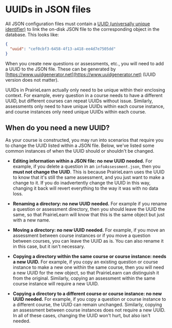 # UUIDs in JSON files

All JSON configuration files must contain a [UUID (universally unique identifier)](https://en.wikipedia.org/wiki/Universally_unique_identifier) to link the on-disk JSON file to the corresponding object in the database. This looks like:

```json
{
  "uuid": "cef0cbf3-6458-4f13-a418-ee4d7e7505dd"
}
```

When you create new questions or assessments, etc., you will need to add a UUID to the JSON file. These can be generated by [https://www.uuidgenerator.net](https://www.uuidgenerator.net) (UUID version does not matter).

UUIDs in PrairieLearn actually only need to be unique within their enclosing context. For example, every question in a course needs to have a different UUID, but different courses can repeat UUIDs without issue. Similarly, assessments only need to have unique UUIDs within each course instance, and course instances only need unique UUIDs within each course.

## When do you need a new UUID?

As your course is constructed, you may run into scenarios that require you to change the UUID listed within a JSON file. Below, we've listed some common instances of when the UUID should or shouldn't be changed.

- **Editing information within a JSON file: no new UUID needed.** For example, if you delete a question in an `infoAssessment.json`, then you **must not change the UUID**. This is because PrairieLearn uses the UUID to know that it's still the same assessment, and you just want to make a change to it. If you do inadvertently change the UUID in this way, changing it back will revert everything to the way it was with no data loss.

- **Renaming a directory: no new UUID needed.** For example if you rename a question or assessment directory, then you should leave the UUID the same, so that PrairieLearn will know that this is the same object but just with a new name.

- **Moving a directory: no new UUID needed.** For example, if you move an assessment between course instances or if you move a question between courses, you can leave the UUID as is. You can also rename it in this case, but it isn't necessary.

- **Copying a directory within the same course or course instance: needs a new UUID.** For example, if you copy an existing question or course instance to make a new one within the same course, then you will need a new UUID for the new object, so that PrairieLearn can distinguish it from the original. Similarly, copying an assessment within the same course instance will require a new UUID.

- **Copying a directory to a different course or course instance: no new UUID needed.** For example, if you copy a question or course instance to a different course, the UUID can remain unchanged. Similarly, copying an assessment between course instances does not require a new UUID. In all of these cases, changing the UUID won't hurt, but also isn't needed.
